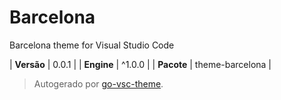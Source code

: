 # Barcelona

Barcelona theme for Visual Studio Code

| **Versão** | 0.0.1 |
| **Engine** | ^1.0.0 |
| **Pacote** | theme-barcelona |

> Autogerado por [go-vsc-theme](https://github.com/natalbu/go-vsc-theme).
